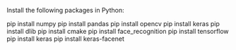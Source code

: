 Install the following packages in Python:

pip install numpy
pip install pandas
pip install opencv
pip install keras
pip install dlib
pip install cmake
pip install face_recognition
pip install tensorflow
pip install keras
pip install keras-facenet

